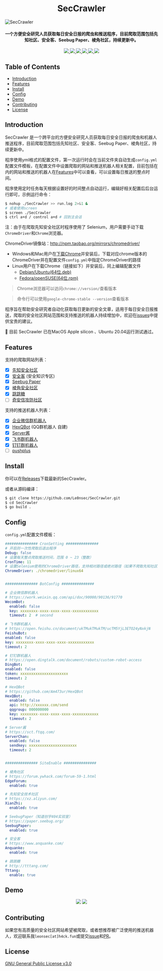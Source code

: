 <h1 align="center">
SecCrawler
</h1>


![SecCrawler](https://socialify.git.ci/Le0nsec/SecCrawler/image?font=Inter&language=1&logo=https%3A%2F%2Favatars.githubusercontent.com%2Fu%2F66706544&owner=1&pattern=Floating%20Cogs&theme=Dark)

<h4 align="center">
一个方便安全研究人员获取每日安全日报的爬虫和推送程序，目前爬取范围包括先知社区、安全客、Seebug Paper、棱角社区，持续更新中。
</h4>

<p align="center">
  <a href="https://github.com/Le0nsec/SecCrawler/issues">
    <img src="https://img.shields.io/github/issues/Le0nsec/SecCrawler?style=flat-square">
  </a>
  <a href="https://github.com/Le0nsec/SecCrawler/network/members">
    <img src="https://img.shields.io/github/forks/Le0nsec/SecCrawler?style=flat-square">
  </a>
  <a href="https://github.com/Le0nsec/SecCrawler/stargazers">
    <img src="https://img.shields.io/github/stars/Le0nsec/SecCrawler?style=flat-square">
  </a>
  <a href="https://github.com/Le0nsec/SecCrawler/blob/main/LICENSE">
    <img src="https://img.shields.io/github/license/Le0nsec/SecCrawler?style=flat-square">
  </a>
  <a href="https://github.com/RichardLitt/standard-readme">
    <img src="https://img.shields.io/badge/readme%20style-standard-brightgreen.svg?style=flat-square">
  </a>
  <a href="https://github.com/Le0nsec/SecCrawler/releases">
    <img src="https://img.shields.io/github/v/release/Le0nsec/SecCrawler?include_prereleases&style=flat-square">
  </a>
</p>




## Table of Contents

- [Introduction](#introduction)
- [Features](#features)
- [Install](#install)
- [Config](#config)
- [Demo](#demo)
- [Contributing](#contributing)
- [License](#license)


## Introduction

SecCrawler 是一个跨平台的方便安全研究人员获取每日安全日报的爬虫和机器人推送程序，目前爬取范围包括先知社区、安全客、Seebug Paper、棱角社区，持续更新中。


程序使用yml格式的配置文件，第一次运行时会在当前文件夹自动生成`config.yml`配置文件模板，在配置文件中设置爬取的网站和推送机器人相关配置，目前包括在内的网站和推送的机器人在[Features](#features)中可以查看，可以设置每日推送的整点时间。


程序使用定时任务每天根据设置好的时间整点自动运行，编辑好相关配置后后台运行即可，示例运行命令：


```sh
$ nohup ./SecCrawler >> run.log 2>&1 &
# 或者使用screen
$ screen ./SecCrawler
$ ctrl a+d / control a+d # 回到主会话
```


注：由于在爬取先知安全社区时程序使用了 Selenium，用户需要手动下载`ChromeDriver`和`Chrome`浏览器。


ChromeDriver镜像站：http://npm.taobao.org/mirrors/chromedriver/


- Windows和Mac用户在[下载Chrome](https://www.google.cn/chrome/)并安装后，下载对应chrome版本的ChromeDriver并在配置文件`config.yml`中指定ChromeDriver的路径
- Linux用户在下载Chrome（链接如下）并安装后，同上编辑配置文件
    - [Debian/Ubuntu(64位.deb)](https://dl.google.com/linux/direct/google-chrome-stable_current_amd64.deb)
    - [Fedora/openSUSE(64位.rpm)](https://dl.google.com/linux/direct/google-chrome-stable_current_x86_64.rpm)


> Chrome浏览器可以访问`chrome://version/`查看版本

> 命令行可以使用`google-chrome-stable --version`查看版本


程序旨在帮助安全研究者自动化获取每日更新的安全文章，适用于每日安全日报推送，爬取的安全社区网站范围和支持推送的机器人持续增加中，欢迎在[issues](https://github.com/Le0nsec/SecCrawler/issues)中提供宝贵的建议。


:rocket: 目前 SecCrawler 已在MacOS Apple silicon 、Ubuntu 20.04运行测试通过。

## Features

支持的爬取网站列表：

- [x] [先知安全社区](https://xz.aliyun.com/)
- [x] [安全客](https://www.anquanke.com/knowledge) (安全知识专区)
- [x] [Seebug Paper](https://paper.seebug.org/)
- [x] [棱角安全社区](https://forum.ywhack.com/forum-59-1.html)
- [x] [跳跳糖](https://tttang.com/)
- [ ] [奇安信攻防社区](https://forum.butian.net/community/all/newest)
    
支持的推送机器人列表：

- [x] [企业微信群机器人](https://work.weixin.qq.com/api/doc/90000/90136/91770)
- [x] [HexQBot](https://github.com/Am473ur/HexQBot) (QQ群机器人 自建)
- [x] [Server酱](https://sct.ftqq.com/)
- [x] [飞书群机器人](https://open.feishu.cn/document/ukTMukTMukTM/ucTM5YjL3ETO24yNxkjN)
- [x] [钉钉群机器人](https://open.dingtalk.com/document/robots/custom-robot-access)
- [ ] [pushplus](http://pushplus.hxtrip.com/)

## Install

你可以在[Releases](https://github.com/Le0nsec/SecCrawler-dev/releases)下载最新的SecCrawler。


或者从源码编译：


```sh
$ git clone https://github.com/Le0nsec/SecCrawler.git
$ cd SecCrawler
$ go build .
```


## Config
`config.yml`配置文件模板：

```yml
############### CronSetting ###############
# 开启则一次性爬取后退出程序
Debug: false
# 设置每天整点爬取推送时间，范围 0 ~ 23（整数）
CronTime: 11
# 设置Selenium使用的ChromeDriver路径，支持相对路径或绝对路径（如果不爬取先知社区可以不用设置）
ChromeDriver: ./chromedriver/linux64


############### BotConfig ###############

# 企业微信群机器人
# https://work.weixin.qq.com/api/doc/90000/90136/91770
WecomBot:
  enabled: false
  key: xxxxxxxx-xxxx-xxxx-xxxx-xxxxxxxxxxxx
  timeout: 2  # second

# 飞书群机器人
# https://open.feishu.cn/document/ukTMukTMukTM/ucTM5YjL3ETO24yNxkjN
FeishuBot:
enabled: false
key: xxxxxxxx-xxxx-xxxx-xxxx-xxxxxxxxxxxx
timeout: 2

# 钉钉群机器人
# https://open.dingtalk.com/document/robots/custom-robot-access
DingBot:
enabled: false
token: xxxxxxxxxxxxxxxxxxxxxx
timeout: 2

# HexQBot
# https://github.com/Am473ur/HexQBot
HexQBot:
  enabled: false
  api: http://xxxxxx.com/send
  qqgroup: 000000000
  key: xxxxxxxx-xxxx-xxxx-xxxx-xxxxxxxxxxxx
  timeout: 2

# Server酱
# https://sct.ftqq.com/
ServerChan:
  enabled: false
  sendkey: xxxxxxxxxxxxxxxxxxxxxx
  timeout: 2


############### SiteEnable ###############

# 棱角社区
# https://forum.ywhack.com/forum-59-1.html
EdgeForum:
  enabled: true

# 先知安全技术社区
# https://xz.aliyun.com/
XianZhi:
  enabled: true

# SeebugPaper（知道创宇404实验室）
# https://paper.seebug.org/
SeebugPaper:
  enabled: true

# 安全客
# https://www.anquanke.com/
Anquanke:
  enabled: true

# 跳跳糖
# http://tttang.com/
Tttang:
  enable: true
```

## Demo


<p align="center">
  <img src="https://user-images.githubusercontent.com/66706544/146009777-d64c1ae8-03b6-4da3-82ff-a4a47b17dcf9.png" />
  <img src="https://user-images.githubusercontent.com/66706544/146007857-3ec0babb-5f6e-4e66-bc33-cf8f14833c32.png" />
</p>


## Contributing


如果您有高质量的安全社区网站希望被爬取，或者想推荐被广泛使用的推送机器人，欢迎联系我`leonsec[at]h4ck.fun`或提交[issue](https://github.com/Le0nsec/SecCrawler/issues)和[PR](https://github.com/Le0nsec/SecCrawler/pulls)。



## License


[GNU General Public License v3.0](https://github.com/Le0nsec/SecCrawler/blob/main/LICENSE)
